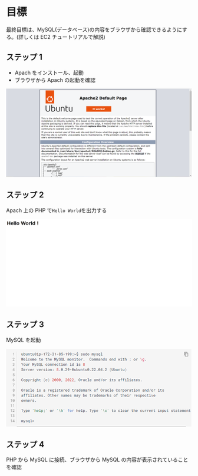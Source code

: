 # 目標

最終目標は、MySQL(データベース)の内容をブラウザから確認できるようにする。(詳しくは EC2 チュートリアルで解説)

## ステップ 1

- Apach をインストール、起動
- ブラウザから Apach の起動を確認

![](../../assets/images/Apach_defoulte.png)

## ステップ 2

Apach 上の PHP で`Hello World`を出力する

![](../../assets/images/html_hello.png)

## ステップ 3

MySQL を起動

![](../../assets/images/mysql_login.png)

## ステップ 4

PHP から MySQL に接続、ブラウザから MySQL の内容が表示されていることを確認
